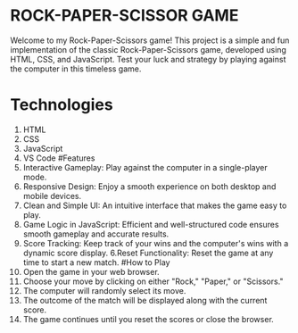 # ROCK-PAPER-SCISSOR GAME
Welcome to my Rock-Paper-Scissors game! This project is a simple and fun implementation of the classic Rock-Paper-Scissors game, developed using HTML, CSS, and JavaScript. Test your luck and strategy by playing against the computer in this timeless game.

# Technologies
1. HTML
2. CSS
3. JavaScript
4. VS Code
#Features
1. Interactive Gameplay: Play against the computer in a single-player mode.
2. Responsive Design: Enjoy a smooth experience on both desktop and mobile devices.
3. Clean and Simple UI: An intuitive interface that makes the game easy to play.
4. Game Logic in JavaScript: Efficient and well-structured code ensures smooth gameplay and accurate results.
5. Score Tracking: Keep track of your wins and the computer's wins with a dynamic score display.
6.Reset Functionality: Reset the game at any time to start a new match.
#How to Play
1. Open the game in your web browser.
2. Choose your move by clicking on either "Rock," "Paper," or "Scissors."
3. The computer will randomly select its move.
4. The outcome of the match will be displayed along with the current score.
5. The game continues until you reset the scores or close the browser.
